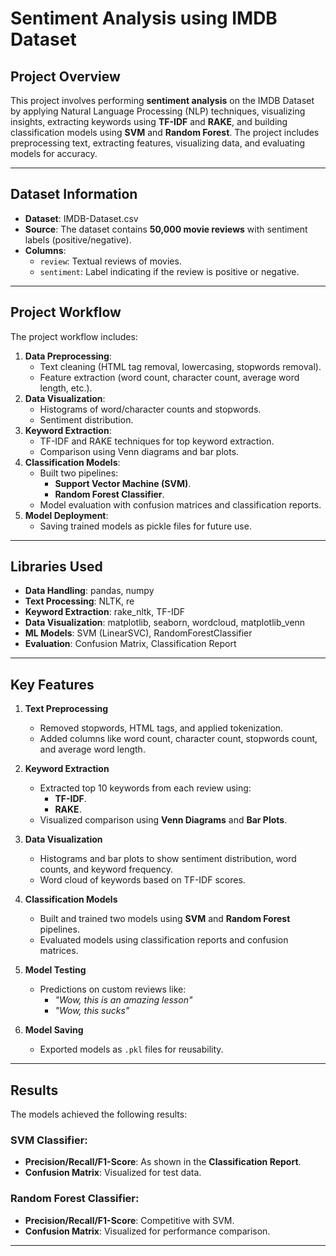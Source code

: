 # Sentiment Analysis using IMDB Dataset 

## Project Overview
This project involves performing **sentiment analysis** on the IMDB Dataset by applying Natural Language Processing (NLP) techniques, visualizing insights, extracting keywords using **TF-IDF** and **RAKE**, and building classification models using **SVM** and **Random Forest**. The project includes preprocessing text, extracting features, visualizing data, and evaluating models for accuracy.

---


## Dataset Information
- **Dataset**: IMDB-Dataset.csv
- **Source**: The dataset contains **50,000 movie reviews** with sentiment labels (positive/negative).
- **Columns**:
  - `review`: Textual reviews of movies.
  - `sentiment`: Label indicating if the review is positive or negative.

---

## Project Workflow
The project workflow includes:

1. **Data Preprocessing**:
   - Text cleaning (HTML tag removal, lowercasing, stopwords removal).
   - Feature extraction (word count, character count, average word length, etc.).
2. **Data Visualization**:
   - Histograms of word/character counts and stopwords.
   - Sentiment distribution.
3. **Keyword Extraction**:
   - TF-IDF and RAKE techniques for top keyword extraction.
   - Comparison using Venn diagrams and bar plots.
4. **Classification Models**:
   - Built two pipelines:
     - **Support Vector Machine (SVM)**.
     - **Random Forest Classifier**.
   - Model evaluation with confusion matrices and classification reports.
5. **Model Deployment**:
   - Saving trained models as pickle files for future use.

---


## Libraries Used
- **Data Handling**: pandas, numpy
- **Text Processing**: NLTK, re
- **Keyword Extraction**: rake_nltk, TF-IDF
- **Data Visualization**: matplotlib, seaborn, wordcloud, matplotlib_venn
- **ML Models**: SVM (LinearSVC), RandomForestClassifier
- **Evaluation**: Confusion Matrix, Classification Report

---

## Key Features
1. **Text Preprocessing**
   - Removed stopwords, HTML tags, and applied tokenization.
   - Added columns like word count, character count, stopwords count, and average word length.

2. **Keyword Extraction**
   - Extracted top 10 keywords from each review using:
     - **TF-IDF**.
     - **RAKE**.
   - Visualized comparison using **Venn Diagrams** and **Bar Plots**.

3. **Data Visualization**
   - Histograms and bar plots to show sentiment distribution, word counts, and keyword frequency.
   - Word cloud of keywords based on TF-IDF scores.

4. **Classification Models**
   - Built and trained two models using **SVM** and **Random Forest** pipelines.
   - Evaluated models using classification reports and confusion matrices.

5. **Model Testing**
   - Predictions on custom reviews like:
     - *"Wow, this is an amazing lesson"*
     - *"Wow, this sucks"*

6. **Model Saving**
   - Exported models as `.pkl` files for reusability.

---

## Results
The models achieved the following results:

### SVM Classifier:
- **Precision/Recall/F1-Score**: As shown in the **Classification Report**.
- **Confusion Matrix**: Visualized for test data.

### Random Forest Classifier:
- **Precision/Recall/F1-Score**: Competitive with SVM.
- **Confusion Matrix**: Visualized for performance comparison.

---
